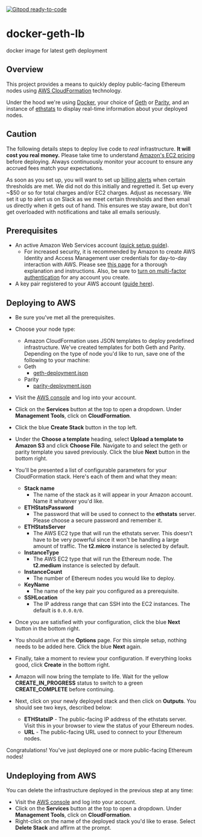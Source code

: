 [![Gitpod ready-to-code](https://img.shields.io/badge/Gitpod-ready--to--code-blue?logo=gitpod)](https://gitpod.io/#https://github.com/andrecronje/docker-geth-lb)

# docker-geth-lb
docker image for latest geth deployment

Overview
-------

This project provides a means to quickly deploy public-facing Ethereum nodes using [AWS CloudFormation](https://docs.aws.amazon.com/AWSCloudFormation/latest/UserGuide/Welcome.html) technology. 

Under the hood we're using [Docker](https://www.docker.com/), your choice of [Geth](https://github.com/ethereum/go-ethereum) or [Parity](https://github.com/paritytech/parity), and an instance of [ethstats](https://github.com/cubedro/eth-netstats) to display real-time information about your deployed nodes.

Caution
--------
The following details steps to deploy live code to *real* infrastructure. **It will cost you real money.** Please take time to understand [Amazon's EC2 pricing](https://aws.amazon.com/ec2/pricing/) before deploying. Always continuously monitor your account to ensure any accrued fees match your expectations.

As soon as you set up, you will want to set up [billing alerts](http://docs.aws.amazon.com/AmazonCloudWatch/latest/monitoring/monitor_estimated_charges_with_cloudwatch.html) when certain thresholds are met. We did not do this initially and regretted it. Set up every ~$50 or so for total charges and/or EC2 charges. Adjust as necessary. We set it up to alert us on Slack as we meet certain thresholds and then email us directly when it gets out of hand. This ensures we stay aware, but don't get overloaded with notifications and take all emails seriously.  

Prerequisites
-----------------

 - An active Amazon Web Services account ([quick setup guide](https://docs.aws.amazon.com/AWSCloudFormation/latest/UserGuide/cfn-sign-up-for-aws.html)).
	 - For increased security, it is recommended by Amazon to create AWS Identity and Access Management user credentials for day-to-day interaction with AWS. Please see [this page](https://docs.aws.amazon.com/general/latest/gr/root-vs-iam.html) for a thorough explanation and instructions. Also, be sure to [turn on multi-factor authentication](https://docs.aws.amazon.com/IAM/latest/UserGuide/id_credentials_mfa.html) for any account you create.
 - A key pair registered to your AWS account ([guide here](https://docs.aws.amazon.com/AWSEC2/latest/UserGuide/ec2-key-pairs.html#having-ec2-create-your-key-pair)).

Deploying to AWS
-------------------------

- Be sure you've met all the prerequisites.
- Choose your node type:
	- Amazon CloudFormation uses JSON templates to deploy predefined infrastructure. We've created templates for both Geth and Parity. Depending on the type of node you'd like to run, save one of the following to your machine:
	- Geth
		- [geth-deployment.json](https://raw.githubusercontent.com/MyEtherWallet/docker-geth-lb/master/aws-cloudformation/geth-deployment.json)
	- Parity
		- [parity-deployment.json](https://raw.githubusercontent.com/MyEtherWallet/docker-geth-lb/master/aws-cloudformation/parity-deployment.json)

- Visit the [AWS console](https://console.aws.amazon.com) and log into your account.
- Click on the **Services** button at the top to open a dropdown. Under **Management Tools**, click on **CloudFormation**.
- Click the blue **Create Stack** button in the top left.
- Under the **Choose a template** heading, select **Upload a template to Amazon S3** and click **Choose File**. Navigate to and select the geth or parity template you saved previously. Click the blue **Next** button in the bottom right.
- You'll be presented a list of configurable parameters for your CloudFormation stack. Here's each of them and what they mean:
	- **Stack name** 
		- The name of the stack as it will appear in your Amazon account. Name it whatever you'd like.
	- **ETHStatsPassword**
		- The password that will be used to connect to the **ethstats** server. Please choose a secure password and remember it.
	- **ETHStatsServer**
		- The AWS EC2 type that will run the ethstats server. This doesn't have to be very powerful since it won't be handling a large amount of traffic. The **t2.micro** instance is selected by default. 
	- **InstanceType**
		- The AWS EC2 type that will run the Ethereum node. The **t2.medium** instance is selected by default. 
	- **InstanceCount**
		- The number of Ethereum nodes you would like to deploy. 
	- **KeyName**
		- The name of the key pair you configured as a prerequisite.
	- **SSHLocation**
		- The IP address range that can SSH into the EC2 instances. The default is `0.0.0.0/0`.
- Once you are satisfied with your configuration, click the blue **Next** button in the bottom right.
- You should arrive at the **Options** page. For this simple setup, nothing needs to be added here. Click the blue **Next** again. 
- Finally, take a moment to review your configuration. If everything looks good, click **Create** in the bottom right.
- Amazon will now bring the template to life. Wait for the yellow **CREATE_IN_PROGRESS** status to switch to a green **CREATE_COMPLETE** before continuing. 
- Next, click on your newly deployed stack and then click on **Outputs**. You should see two keys, described below:
	- **ETHStatsIP** - The public-facing IP address of the ethstats server. Visit this in your browser to view the status of your Ethereum nodes.
	- **URL** - The public-facing URL used to connect to your Ethereum nodes.

Congratulations! You've just deployed one or more public-facing Ethereum nodes!

Undeploying from AWS
-------------------------
You can delete the infrastructure deployed in the previous step at any time:

- Visit the [AWS console](https://console.aws.amazon.com) and log into your account.
- Click on the **Services** button at the top to open a dropdown. Under **Management Tools**, click on **CloudFormation**.
- Right-click on the name of the deployed stack you'd like to erase. Select **Delete Stack** and affirm at the prompt.
